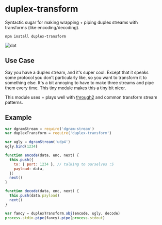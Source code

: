 # duplex-transform

Syntactic sugar for making wrapping + piping duplex streams
with transforms (like encoding/decoding).

```
npm install duplex-transform
```

![dat](http://img.shields.io/badge/Development%20sponsored%20by-dat-green.svg?style=flat)

## Use Case

Say you have a duplex stream, and it's super cool. Except that it
speaks some protocol you don't particularly like, so you want to
transform it to something else. It's a bit annoying to have to
make three streams and pipe them every time.
This tiny module makes this a tiny bit nicer.

This module uses + plays well with
[through2](https://github.com/rvagg/through2)
and common transform stream patterns.

## Example

```js
var dgramStream = require('dgram-stream')
var duplexTransform = require('duplex-transform')

var ugly = dgramStream('udp4')
ugly.bind(1234)

function encode(data, enc, next) {
  this.push({
    to: { port: 1234 }, // talking to ourselves :S
    payload: data,
  })
  next()
}

function decode(data, enc, next) {
  this.push(data.payload)
  next()
}

var fancy = duplexTransform.obj(encode, ugly, decode)
process.stdin.pipe(fancy).pipe(process.stdout)
```

